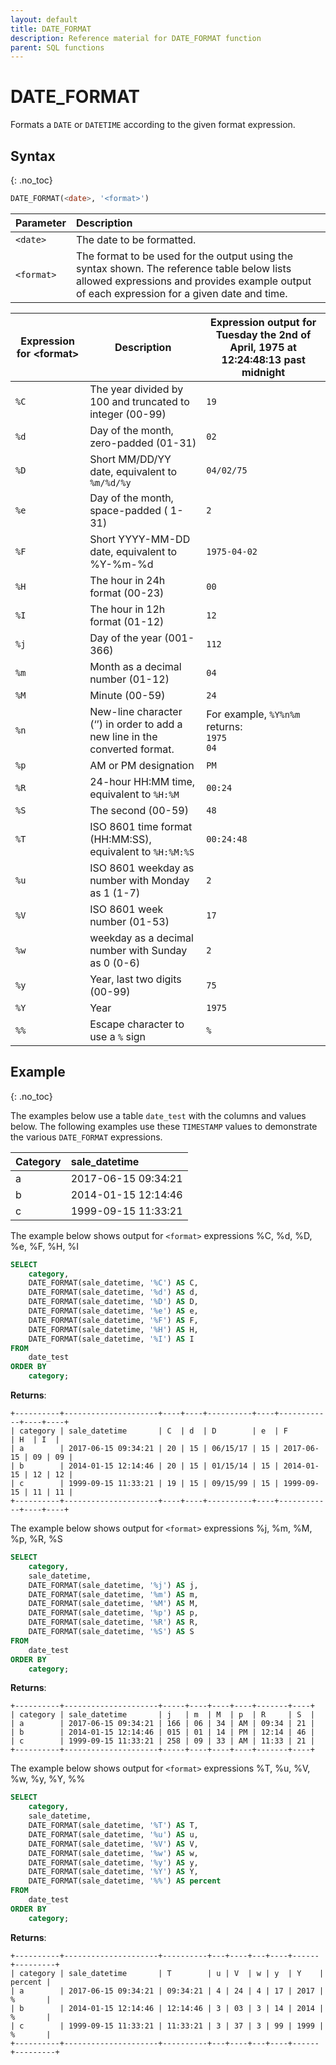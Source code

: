 ```yaml
---
layout: default
title: DATE_FORMAT
description: Reference material for DATE_FORMAT function
parent: SQL functions
---
```


# DATE\_FORMAT

Formats a `DATE` or `DATETIME` according to the given format expression.

## Syntax
{: .no_toc}

```sql
DATE_FORMAT(<date>, '<format>')
```

| Parameter  | Description                                                                                                                                                                                |
| :---------- | :------------------------------------------------------------------------------------------------------------------------------------------------------------------------------------------ |
| `<date>`   | The date to be formatted.                                                                                                                                                                  |
| `<format>` | The format to be used for the output using the syntax shown. The reference table below lists allowed expressions and provides example output of each expression for a given date and time. |

| Expression for \<format> | Description                                                                 | Expression output for Tuesday the 2nd of April, 1975 at 12:24:48:13 past midnight          |
| ------------------------ | --------------------------------------------------------------------------- | ------------------------------------------------------------------------------------------ |
| `%C`                     | The year divided by 100 and truncated to integer (00-99)                    | `19`                                                                                       |
| `%d`                     | Day of the month, zero-padded (01-31)                                       | `02`                                                                                       |
| `%D`                     | Short MM/DD/YY date, equivalent to `%m/%d/%y`                                 | `04/02/75`                                                                                 |
| `%e`                     | Day of the month, space-padded ( 1-31)                                      | `2`                                                                                        |
| `%F`                     | Short YYYY-MM-DD date, equivalent to %Y-%m-%d                               | `1975-04-02`                                                                               |
| `%H`                     | The hour in 24h format (00-23)                                              | `00`                                                                                       |
| `%I`                     | The hour in 12h format (01-12)                                              | `12`                                                                                       |
| `%j`                     | Day of the year (001-366)                                                   | `112`                                                                                      |
| `%m`                     | Month as a decimal number (01-12)                                           | `04`                                                                                       |
| `%M`                     | Minute (00-59)                                                              | `24`                                                                                       |
| `%n`                     | New-line character (‘’) in order to add a new line in the converted format. | For example, `%Y%n%m` returns: <br>`1975`<br>`04` |
| `%p`                     | AM or PM designation                                                        | `PM`                                                                                       |
| `%R`                     | 24-hour HH:MM time, equivalent to `%H:%M`                                     | `00:24`                                                                                    |
| `%S`                     | The second (00-59)                                                          | `48`                                                                                       |
| `%T`                     | ISO 8601 time format (HH:MM:SS), equivalent to `%H:%M:%S`                     | `00:24:48`                                                                                 |
| `%u`                     | ISO 8601 weekday as number with Monday as 1 (1-7)                           | `2`                                                                                        |
| `%V`                     | ISO 8601 week number (01-53)                                                | `17`                                                                                       |
| `%w`                     | weekday as a decimal number with Sunday as 0 (0-6)                          | `2`                                                                                        |
| `%y`                     | Year, last two digits (00-99)                                               | `75`                                                                                       |
| `%Y`                     | Year                                                                        | `1975`                                                                                     |
| `%%`                     | Escape character to use a `%` sign                                          | `%`                                                                                        |

## Example
{: .no_toc}

The examples below use a table `date_test` with the columns and values below. The following examples use these `TIMESTAMP` values to demonstrate the various `DATE_FORMAT` expressions.

| Category | sale\_datetime      |
| :-------- | :------------------- |
| a        | 2017-06-15 09:34:21 |
| b        | 2014-01-15 12:14:46 |
| c        | 1999-09-15 11:33:21 |

The example below shows output for `<format>` expressions %C, %d, %D, %e, %F, %H, %I

```sql
SELECT
	category,
	DATE_FORMAT(sale_datetime, '%C') AS C,
	DATE_FORMAT(sale_datetime, '%d') AS d,
	DATE_FORMAT(sale_datetime, '%D') AS D,
	DATE_FORMAT(sale_datetime, '%e') AS e,
	DATE_FORMAT(sale_datetime, '%F') AS F,
	DATE_FORMAT(sale_datetime, '%H') AS H,
	DATE_FORMAT(sale_datetime, '%I') AS I
FROM
	date_test
ORDER BY
	category;
```

**Returns**:

```
+----------+---------------------+----+----+----------+----+------------+----+----+
| category | sale_datetime       | C  | d  | D        | e  | F          | H  | I  |
| a        | 2017-06-15 09:34:21 | 20 | 15 | 06/15/17 | 15 | 2017-06-15 | 09 | 09 |
| b        | 2014-01-15 12:14:46 | 20 | 15 | 01/15/14 | 15 | 2014-01-15 | 12 | 12 |
| c        | 1999-09-15 11:33:21 | 19 | 15 | 09/15/99 | 15 | 1999-09-15 | 11 | 11 |
+----------+---------------------+----+----+----------+----+------------+----+----+
```

The example below shows output for `<format>` expressions %j, %m, %M, %p, %R, %S

```sql
SELECT
	category,
	sale_datetime,
	DATE_FORMAT(sale_datetime, '%j') AS j,
	DATE_FORMAT(sale_datetime, '%m') AS m,
	DATE_FORMAT(sale_datetime, '%M') AS M,
	DATE_FORMAT(sale_datetime, '%p') AS p,
	DATE_FORMAT(sale_datetime, '%R') AS R,
	DATE_FORMAT(sale_datetime, '%S') AS S
FROM
	date_test
ORDER BY
	category;
```

**Returns**:

```
+----------+---------------------+-----+----+----+----+-------+----+
| category | sale_datetime       | j   | m  | M  | p  | R     | S  |
| a        | 2017-06-15 09:34:21 | 166 | 06 | 34 | AM | 09:34 | 21 |
| b        | 2014-01-15 12:14:46 | 015 | 01 | 14 | PM | 12:14 | 46 |
| c        | 1999-09-15 11:33:21 | 258 | 09 | 33 | AM | 11:33 | 21 |
+----------+---------------------+-----+----+----+----+-------+----+
```

The example below shows output for `<format>` expressions %T, %u, %V, %w, %y, %Y, %%

```sql
SELECT
	category,
	sale_datetime,
	DATE_FORMAT(sale_datetime, '%T') AS T,
	DATE_FORMAT(sale_datetime, '%u') AS u,
	DATE_FORMAT(sale_datetime, '%V') AS V,
	DATE_FORMAT(sale_datetime, '%w') AS w,
	DATE_FORMAT(sale_datetime, '%y') AS y,
	DATE_FORMAT(sale_datetime, '%Y') AS Y,
	DATE_FORMAT(sale_datetime, '%%') AS percent
FROM
	date_test
ORDER BY
	category;
```

**Returns**:

```
+----------+---------------------+----------+---+----+---+----+------+---------+
| category | sale_datetime       | T        | u | V  | w | y  | Y    | percent |
| a        | 2017-06-15 09:34:21 | 09:34:21 | 4 | 24 | 4 | 17 | 2017 | %       |
| b        | 2014-01-15 12:14:46 | 12:14:46 | 3 | 03 | 3 | 14 | 2014 | %       |
| c        | 1999-09-15 11:33:21 | 11:33:21 | 3 | 37 | 3 | 99 | 1999 | %       |
+----------+---------------------+----------+---+----+---+----+------+---------+
```
